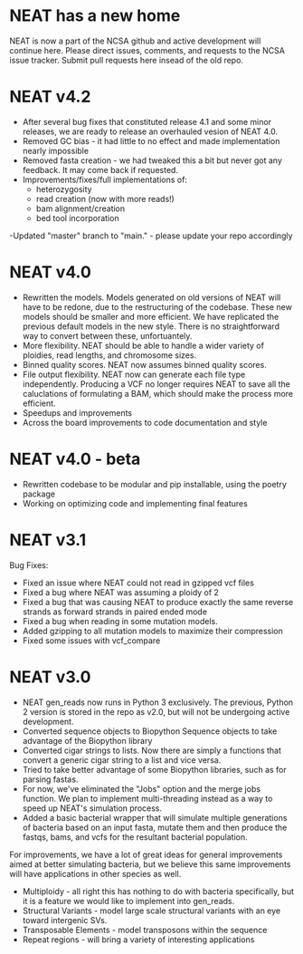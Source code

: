 # NEAT has a new home
NEAT is now a part of the NCSA github and active development will continue here. Please direct issues, comments, and requests to the NCSA issue tracker. Submit pull requests here insead of the old repo.

# NEAT v4.2
- After several bug fixes that constituted release 4.1 and some minor releases, we are ready to release an overhauled vesion of NEAT 4.0.
- Removed GC bias - it had little to no effect and made implementation nearly impossible
- Removed fasta creation - we had tweaked this a bit but never got any feedback. It may come back if requested.
- Improvements/fixes/full implementations of:
  - heterozygosity
  - read creation (now with more reads!)
  - bam alignment/creation
  - bed tool incorporation

-Updated "master" branch to "main." - please update your repo accordingly
# NEAT v4.0
- Rewritten the models. Models generated on old versions of NEAT will have to be redone, due to the restructuring of the codebase. These new models should be smaller and more efficient. We have replicated the previous default models in the new style. There is no straightforward way to convert between these, unfortuantely.
- More flexibility. NEAT should be able to handle a wider variety of ploidies, read lengths, and chromosome sizes.
- Binned quality scores. NEAT now assumes binned quality scores.
- File output flexibility. NEAT now can generate each file type independently. Producing a VCF no longer requires NEAT to save all the caluclations of formulating a BAM, which should make the process more efficient.
- Speedups and improvements
- Across the board improvements to code documentation and style

# NEAT v4.0 - beta
- Rewritten codebase to be modular and pip installable, using the poetry package
- Working on optimizing code and implementing final features

# NEAT v3.1

Bug Fixes:
- Fixed an issue where NEAT could not read in gzipped vcf files
- Fixed a bug where NEAT was assuming a ploidy of 2
- Fixed a bug that was causing NEAT to produce exactly the same reverse strands as forward strands in paired ended mode
- Fixed a bug when reading in some mutation models.
- Added gzipping to all mutation models to maximize their compression
- Fixed some issues with vcf_compare

# NEAT v3.0
- NEAT gen_reads now runs in Python 3 exclusively. The previous, Python 2 version is stored in the repo as v2.0, but will not be undergoing active development.
- Converted sequence objects to Biopython Sequence objects to take advantage of the Biopython library
- Converted cigar strings to lists. Now there are simply a functions that convert a generic cigar string to a list and vice versa.
- Tried to take better advantage of some Biopython libraries, such as for parsing fastas.
- For now, we've eliminated the "Jobs" option and the merge jobs function. We plan to implement multi-threading instead as a way to speed up NEAT's simulation process.
- Added a basic bacterial wrapper that will simulate multiple generations of bacteria based on an input fasta, mutate them and then produce the fastqs, bams, and vcfs for the resultant bacterial population.

For improvements, we have a lot of great ideas for general improvements aimed at better simulating bacteria, but we believe this same improvements will have applications in other species as well. 
- Multiploidy - all right this has nothing to do with bacteria specifically, but it is a feature we would like to implement into gen_reads.
- Structural Variants - model large scale structural variants with an eye toward intergenic SVs.
- Transposable Elements - model transposons within the sequence
- Repeat regions - will bring a variety of interesting applications
